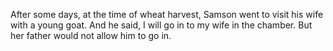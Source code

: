 After some days, at the time of wheat harvest, Samson went to visit his wife with a young goat. And he said, I will go in to my wife in the chamber. But her father would not allow him to go in.
